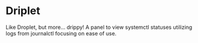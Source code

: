 # Driplet
Like Droplet, but more... drippy! A panel to view systemctl statuses utilizing logs from journalctl focusing on ease of use.
